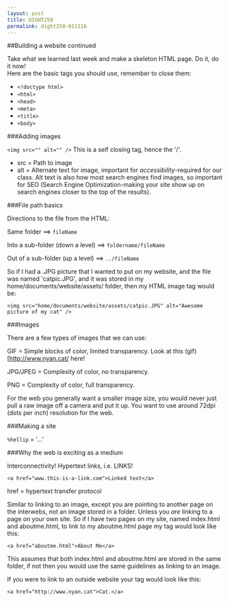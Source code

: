 ```yaml
---
layout: post
title: DIGHT250
permalink: dight250-011116
---
```


##Building a website continued  

Take what we learned last week and make a skeleton HTML page. Do it, do it now!  
Here are the basic tags you should use, remember to close them:  

- `<!doctype html>`  
- `<html>`  
- `<head>`  
- `<meta>`  
- `<title>`  
- `<body>`  

###Adding images  

`<img src="" alt="" />` This is a self closing tag, hence the '/'.  
- src = Path to image  
- alt = Alternate text for image, important for _accessibility_-required for our class. Alt text is also how most search engines find images, so important for SEO (Search Engine Optimization-making your site show up on search engines closer to the top of the results).

###File path basics


Directions to the file from the HTML:

Same folder ==> `fileName`

Into a sub-folder (down a level) ==> `foldername/fileName`

Out of a sub-folder (up a level) ==> `../fileName`

So if I had a .JPG picture that I wanted to put on my website, and the file was named 'catpic.JPG', and it was stored in my home/documents/website/assets/ folder, then my HTML image tag would be:


`<img src="home/documents/website/assets/catpic.JPG" alt="Awesome picture of my cat" />`



###Images

There are a few types of images that we can use:



GIF = Simple blocks of color, limited transparency. Look at this (gif)[http://www.nyan.cat/ here!

JPG/JPEG = Complexity of color, no transparency.

PNG = Complexity of color, full transparency.

For the web you generally want a smaller image size, you would never just pull a raw image off a camera and put it up. You want to use around 72dpi (dots per inch) resolution for the web.


###Making a site


`%hellip` = '...'


###Why the web is exciting as a medium


Interconnectivity! Hypertext links, i.e. LINKS!

`<a href="www.this-is-a-link.com">Linked text</a>`


href = hypertext transfer protocol


Similar to linking to an image, except you are pointing to another page on the interwebs, not an image stored in a folder. Unless you _are_ linking to a page on your own site. So if I have two pages on my site, named index.html and aboutme.html, to link to my aboutme.html page my tag would look like this:


`<a href="aboutme.html">About Me</a>`


This assumes that both index.html and aboutme.html are stored in the same folder, if not then you would use the same guidelines as linking to an image. 


If you were to link to an outside website your tag would look like this:


`<a href="http://www.nyan.cat">Cat.</a>`


